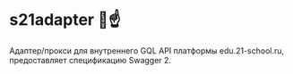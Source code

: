 # s21adapter 🐺☝️

Адаптер/прокси для внутреннего GQL API платформы edu.21-school.ru, предоставляет спецификацию Swagger 2.
